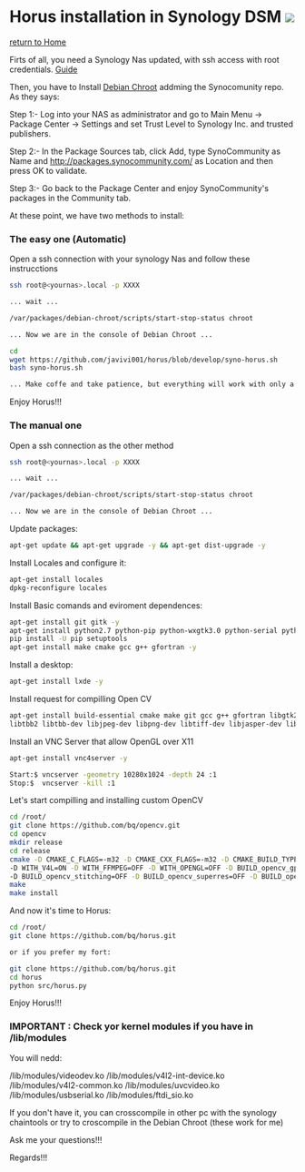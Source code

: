 # Horus installation in Synology DSM ![][synology-logo]

[return to Home](../../README.md)

Firts of all, you need a Synology Nas updated, with ssh access with root credentials. [Guide](http://forum.synology.com/wiki/index.php/Enabling_the_Command_Line_Interface)

Then, you have to Install [Debian Chroot](https://synocommunity.com/package/debian-chroot) addming the Synocomunity repo. As they says:

Step 1:- Log into your NAS as administrator and go to Main Menu → Package Center → Settings and set Trust Level to Synology Inc. and trusted publishers.

Step 2:- In the Package Sources tab, click Add, type SynoCommunity as Name and http://packages.synocommunity.com/ as Location and then press OK to validate.

Step 3:- Go back to the Package Center and enjoy SynoCommunity's packages in the Community tab.


At these point, we have two methods to install:


### The easy one (Automatic)

Open a ssh connection with your synology Nas and follow these instrucctions

```bash
ssh root@<yournas>.local -p XXXX

... wait ...

/var/packages/debian-chroot/scripts/start-stop-status chroot

... Now we are in the console of Debian Chroot ...

cd
wget https://github.com/javivi001/horus/blob/develop/syno-horus.sh
bash syno-horus.sh

... Make coffe and take patience, but everything will work with only a pair of cuestions at beginig ...
```
Enjoy Horus!!!




### The manual one

Open a ssh connection as the other method

```bash
ssh root@<yournas>.local -p XXXX

... wait ...

/var/packages/debian-chroot/scripts/start-stop-status chroot

... Now we are in the console of Debian Chroot ...
```


Update packages:

```bash
apt-get update && apt-get upgrade -y && apt-get dist-upgrade -y
```


Install Locales and configure it:

```bash
apt-get install locales
dpkg-reconfigure locales
```


Install Basic comands and eviroment dependences:

```bash
apt-get install git gitk -y
apt-get install python2.7 python-pip python-wxgtk3.0 python-serial python-opengl python-pyglet python-numpy python-scipy python-matplotlib libdc1394-utils libdc1394-22 -y
pip install -U pip setuptools
apt-get install make cmake gcc g++ gfortran -y
```


Install a desktop:

```bash
apt-get install lxde -y
```


Install request for compilling Open CV

```bash
apt-get install build-essential cmake make git gcc g++ gfortran libgtk2.0-dev pkg-config libavcodec-dev libavformat-dev libswscale-dev python-dev python-numpy \
libtbb2 libtbb-dev libjpeg-dev libpng-dev libtiff-dev libjasper-dev libdc1394-22-dev libv4l-dev libeigen3-dev -y
```

Install an VNC Server that allow OpenGL over X11

```bash
apt-get install vnc4server -y

Start:$ vncserver -geometry 10280x1024 -depth 24 :1
Stop:$  vncserver -kill :1
```


Let's start compilling and installing custom OpenCV

```bash
cd /root/
git clone https://github.com/bq/opencv.git
cd opencv
mkdir release
cd release
cmake -D CMAKE_C_FLAGS=-m32 -D CMAKE_CXX_FLAGS=-m32 -D CMAKE_BUILD_TYPE=RELEASE -D CMAKE_INSTALL_PREFIX=/usr/local -D WITH_TBB=ON -D BUILD_NEW_PYTHON_SUPPORT=ON \
-D WITH_V4L=ON -D WITH_FFMPEG=OFF -D WITH_OPENGL=OFF -D BUILD_opencv_gpu=OFF -D BUILD_opencv_gpu=OFF -D BUILD_opencv_ocl=OFF -D BUILD_opencv_nonfree=OFF \
-D BUILD_opencv_stitching=OFF -D BUILD_opencv_superres=OFF -D BUILD_opencv_ts=OFF -D BUILD_opencv_videostab=OFF ..
make
make install
```


And now it's time to Horus:

```bash
cd /root/
git clone https://github.com/bq/horus.git

or if you prefer my fort:

git clone https://github.com/bq/horus.git
cd horus
python src/horus.py
```

Enjoy Horus!!!


### IMPORTANT : Check yor kernel modules if you have in /lib/modules

You will nedd:

 /lib/modules/videodev.ko
 /lib/modules/v4l2-int-device.ko
 /lib/modules/v4l2-common.ko
 /lib/modules/uvcvideo.ko
 /lib/modules/usbserial.ko
 /lib/modules/ftdi_sio.ko

If you don't have it, you can crosscompile in other pc with the synology chaintools or try to croscompile in the Debian Chroot (these work for me)

Ask me your questions!!!


Regards!!!

[synology-logo]: ../images/synology.png